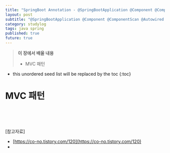 ```yaml
---
title: "SpringBoot Annotation - @SpringBootApplication @Component @ComponentScan @Autowired @Bean"
layout: post
subtitle: "@SpringBootApplication @Component @ComponentScan @Autowired @Bean"
category: studylog
tags: java spring
published: true
future: true
---
```


> **이 장에서 배울 내용**
>
> * MVC 패턴


<!--more-->

* this unordered seed list will be replaced by the toc
{:toc}  


# MVC 패턴




<br/>
<br/>
<br/>

[참고자료]<br/>  
* [https://co-no.tistory.com/120](https://co-no.tistory.com/120)
* []()